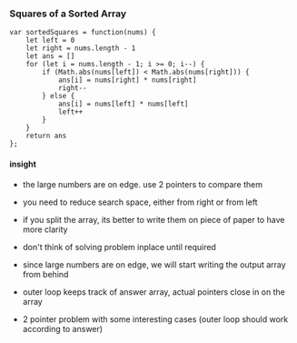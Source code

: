 ### Squares of a Sorted Array

```
var sortedSquares = function(nums) {
    let left = 0
    let right = nums.length - 1
    let ans = []
    for (let i = nums.length - 1; i >= 0; i--) {
        if (Math.abs(nums[left]) < Math.abs(nums[right])) {
            ans[i] = nums[right] * nums[right]
            right--
        } else {
            ans[i] = nums[left] * nums[left]
            left++
        }
    }
    return ans
};
```

#### insight
- the large numbers are on edge. use 2 pointers to compare them
- you need to reduce search space, either from right or from left
- if you split the array, its better to write them on piece of paper to have more clarity
- don't think of solving problem inplace until required
- since large numbers are on edge, we will start writing the output array from behind
- outer loop keeps track of answer array, actual pointers close in on the array

- 2 pointer problem with some interesting cases (outer loop should work according to answer)